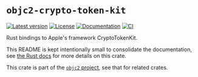 # `objc2-crypto-token-kit`

[![Latest version](https://badgen.net/crates/v/objc2-crypto-token-kit)](https://crates.io/crates/objc2-crypto-token-kit)
[![License](https://badgen.net/badge/license/Zlib%20OR%20Apache-2.0%20OR%20MIT/blue)](../../LICENSE.md)
[![Documentation](https://docs.rs/objc2-crypto-token-kit/badge.svg)](https://docs.rs/objc2-crypto-token-kit/)
[![CI](https://github.com/madsmtm/objc2/actions/workflows/ci.yml/badge.svg)](https://github.com/madsmtm/objc2/actions/workflows/ci.yml)

Rust bindings to Apple's framework CryptoTokenKit.

This README is kept intentionally small to consolidate the documentation, see
[the Rust docs](https://docs.rs/objc2-crypto-token-kit/) for more details on this crate.

This crate is part of the [`objc2` project](https://github.com/madsmtm/objc2),
see that for related crates.
